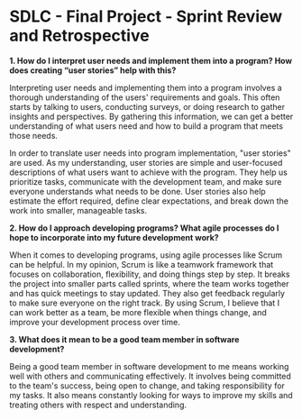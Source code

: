 # SDLC - Final Project - Sprint Review and Retrospective

**1. How do I interpret user needs and implement them into a program? How does creating “user stories” help with this?**

Interpreting user needs and implementing them into a program involves a thorough understanding of the users' requirements and goals. This often starts by talking to users, conducting surveys, or doing research to gather insights and perspectives. By gathering this information, we can get a better understanding of what users need and how to build a program that meets those needs. 

In order to translate user needs into program implementation, "user stories" are used. As my understanding, user stories are simple and user-focused descriptions of what users want to achieve with the program. They help us prioritize tasks, communicate with the development team, and make sure everyone understands what needs to be done. User stories also help estimate the effort required, define clear expectations, and break down the work into smaller, manageable tasks.

**2. How do I approach developing programs? What agile processes do I hope to incorporate into my future development work?**

When it comes to developing programs, using agile processes like Scrum can be helpful. In my opinion, Scrum is like a teamwork framework that focuses on collaboration, flexibility, and doing things step by step. It breaks the project into smaller parts called sprints, where the team works together and has quick meetings to stay updated. They also get feedback regularly to make sure everyone on the right track. By using Scrum, I believe that I can work better as a team, be more flexible when things change, and improve your development process over time.

**3. What does it mean to be a good team member in software development?**

Being a good team member in software development to me means working well with others and communicating effectively. It involves being committed to the team's success, being open to change, and taking responsibility for my tasks. It also means constantly looking for ways to improve my skills and treating others with respect and understanding.
